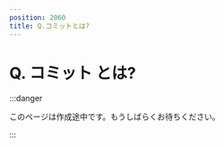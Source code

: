 ```yaml
---
position: 2060
title: Q.コミットとは?
---
```


# Q. コミット とは?

:::danger

このページは作成途中です。もうしばらくお待ちください。

:::
